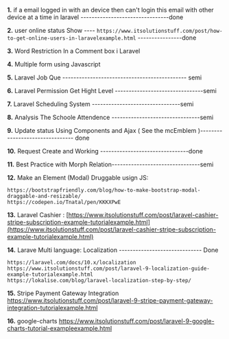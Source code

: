 __1.__  if a email logged in with an device then can't login this email with other device at a time in laravel --------------------------------done

__2.__  user online status Show ---- ```https://www.itsolutionstuff.com/post/how-to-get-online-users-in-laravelexample.html``` ----------------done

__3.__  Word Restriction In a Comment box i Laravel

__4.__ Multiple form using Javascript

__5.__ Laravel Job Que  --------------------------------------------- semi

__6.__ Laravel Permission Get Hight Level --------------------------------semi

__7.__ Laravel Scheduling System  --------------------------------semi

__8.__ Analysis The Schoole Attendence --------------------------------semi

__9.__ Update status Using Components and Ajax ( See the mcEmblem )-------------------------------- done

__10.__ Request Create and Working  --------------------------------done

__11.__ Best Practice with Morph Relation--------------------------------semi

__12.__ Make an Element (Modal) Druggable usign JS: 
```url
https://bootstrapfriendly.com/blog/how-to-make-bootstrap-modal-draggable-and-resizable/
https://codepen.io/Tnatal/pen/KKKXPwE

```

__13.__ Laravel Cashier : [https://www.itsolutionstuff.com/post/laravel-cashier-stripe-subscription-example-tutorialexample.html](https://www.itsolutionstuff.com/post/laravel-cashier-stripe-subscription-example-tutorialexample.html)


__14.__ Larave Multi language: Localization ------------------------------ Done
```
https://laravel.com/docs/10.x/localization
https://www.itsolutionstuff.com/post/laravel-9-localization-guide-example-tutorialexample.html
https://lokalise.com/blog/laravel-localization-step-by-step/
```

__15.__ Stripe Payment Gateway Integration
https://www.itsolutionstuff.com/post/laravel-9-stripe-payment-gateway-integration-tutorialexample.html

__16.__ google-charts
https://www.itsolutionstuff.com/post/laravel-9-google-charts-tutorial-exampleexample.html
